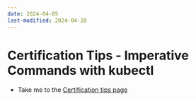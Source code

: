 ```yaml
---
date: 2024-04-05
last-modified: 2024-04-28
---
```

# Certification Tips - Imperative Commands with kubectl
  - Take me to the [Certification tips page](https://kodekloud.com/topic/certification-tips-imperative-commands-with-kubectl/)

